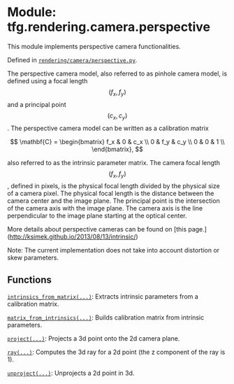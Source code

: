 <div itemscope itemtype="http://developers.google.com/ReferenceObject">
<meta itemprop="name" content="tfg.rendering.camera.perspective" />
<meta itemprop="path" content="Stable" />
</div>

# Module: tfg.rendering.camera.perspective

This module implements perspective camera functionalities.



Defined in [`rendering/camera/perspective.py`](https://github.com/tensorflow/graphics/blob/master/tensorflow_graphics/rendering/camera/perspective.py).

<!-- Placeholder for "Used in" -->

The perspective camera model, also referred to as pinhole camera model, is
defined using a focal length $$(f_x, f_y)$$ and a principal point
$$(c_x, c_y)$$. The perspective camera model can be written as a calibration
matrix

$$
\mathbf{C} =
\begin{bmatrix}
f_x & 0 & c_x \\
0  & f_y & c_y \\
0  & 0  & 1 \\
\end{bmatrix},
$$

also referred to as the intrinsic parameter matrix. The camera focal length
$$(f_x, f_y)$$, defined in pixels, is the physical focal length divided by the
physical size of a camera pixel. The physical focal length is the distance
between the camera center and the image plane. The principal point is the
intersection of the camera axis with the image plane. The camera axis is the
line perpendicular to the image plane starting at the optical center.

More details about perspective cameras can be found on [this page.]
(http://ksimek.github.io/2013/08/13/intrinsic/)

Note: The current implementation does not take into account distortion or
skew parameters.

## Functions

[`intrinsics_from_matrix(...)`](../../../tfg/rendering/camera/perspective/intrinsics_from_matrix.md): Extracts intrinsic parameters from a calibration matrix.

[`matrix_from_intrinsics(...)`](../../../tfg/rendering/camera/perspective/matrix_from_intrinsics.md): Builds calibration matrix from intrinsic parameters.

[`project(...)`](../../../tfg/rendering/camera/perspective/project.md): Projects a 3d point onto the 2d camera plane.

[`ray(...)`](../../../tfg/rendering/camera/perspective/ray.md): Computes the 3d ray for a 2d point (the z component of the ray is 1).

[`unproject(...)`](../../../tfg/rendering/camera/perspective/unproject.md): Unprojects a 2d point in 3d.

